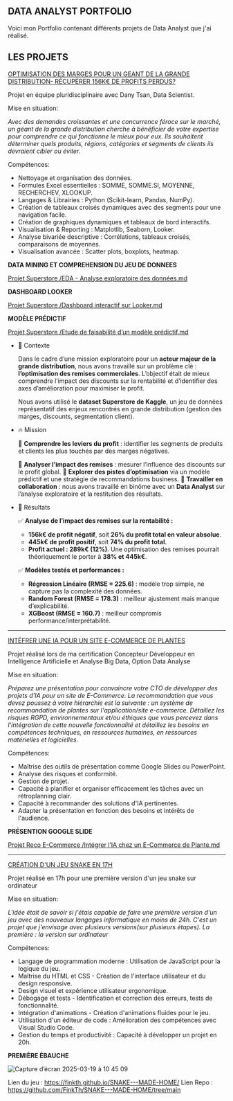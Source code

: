 DATA ANALYST PORTFOLIO
----------------------------------------

Voici mon Portfolio contenant différents projets de Data Analyst que j'ai réalisé. 



LES PROJETS
----------------------------------------
[OPTIMISATION DES MARGES POUR UN GEANT DE LA GRANDE DISTRIBUTION- RÉCUPÉRER 156K€ DE PROFITS PERDUS?](#)

Projet en équipe pluridisciplinaire avec Dany Tsan, Data Scientist.

Mise en situation:

*Avec des demandes croissantes et une concurrence féroce sur le marché, un géant de la grande distribution cherche à bénéficier de votre expertise pour comprendre 
ce qui fonctionne le mieux pour eux. Ils souhaitent déterminer quels produits, régions, catégories et segments de clients ils devraient cibler ou éviter.*

Compétences:

- Nettoyage et organisation des données.
- Formules Excel essentielles : SOMME, SOMME.SI, MOYENNE, RECHERCHEV, XLOOKUP.
- Langages & Librairies : Python (Scikit-learn, Pandas, NumPy).
- Création de tableaux croisés dynamiques avec des segments pour une navigation facile.
- Création de graphiques dynamiques et tableaux de bord interactifs.
- Visualisation & Reporting : Matplotlib, Seaborn, Looker.
- Analyse bivariée descriptive : Corrélations, tableaux croisés, comparaisons de moyennes.
- Visualisation avancée : Scatter plots, boxplots, heatmap.

 **DATA MINING ET COMPREHENSION DU JEU DE DONNEES** 

 
  [Projet Superstore /EDA - Analyse exploratoire des données.md](https://github.com/FinkTh/Data-Analyst-Portfolio/blob/7122cc19b18921f663fb00d969860f562213ba71/Projet%20Superstore%20/EDA%20-%20Analyse%20exploratoire%20des%20donn%C3%A9es.md)


 **DASHBOARD LOOKER**


  [Projet Superstore /Dashboard interactif sur Looker.md](https://github.com/FinkTh/Data-Analyst-Portfolio/blob/31e84fac9496ab87a27f847688ea48aec2c0c262/Projet%20Superstore%20/Dashboard%20interactif%20sur%20Looker.md)



 **MODÈLE PRÉDICTIF**

  [Projet Superstore /Etude de faisabilité d’un modèle prédictif.md](https://github.com/FinkTh/Data-Analyst-Portfolio/blob/9eace761c267fb01e0a83cdaf78c435ce6d320ac/Projet%20Superstore%20/Etude%20de%20faisabilit%C3%A9%20d%E2%80%99un%20mod%C3%A8le%20pr%C3%A9dictif.md)

- 💬 Contexte
    
    Dans le cadre d’une mission exploratoire pour un **acteur majeur de la grande distribution**, nous avons travaillé sur un problème clé : **l’optimisation des remises commerciales**. L’objectif était de mieux comprendre l’impact des discounts sur la rentabilité et d’identifier des axes d’amélioration pour maximiser le profit.
    
    Nous avons utilisé le **dataset Superstore de Kaggle**, un jeu de données représentatif des enjeux rencontrés en grande distribution (gestion des marges, discounts, segmentation client).

- 🔥 Mission
    
    📌 **Comprendre les leviers du profit** : identifier les segments de produits et clients les plus touchés par des marges négatives.
    
    📌 **Analyser l’impact des remises** : mesurer l’influence des discounts sur le profit global.
    📌 **Explorer des pistes d’optimisation** via un modèle prédictif et une stratégie de recommandations business.
    📌 **Travailler en collaboration** : nous avons travaillé en binôme avec un **Data Analyst** sur l’analyse exploratoire et la restitution des résultats.

- 🎯 Résultats
    
    ✅ **Analyse de l’impact des remises sur la rentabilité :**
    
    - **156k€ de profit négatif**, soit **26% du profit total en valeur absolue**.
    - **445k€ de profit positif**, soit **74% du profit total**.
    - **Profit actuel : 289k€ (12%)**. Une optimisation des remises pourrait théoriquement le porter à **38% et 445k€**.
   
    ✅ **Modèles testés et performances :**

    - **Régression Linéaire (RMSE = 225.6)** : modèle trop simple, ne capture pas la complexité des données.
    - **Random Forest (RMSE = 178.3)** : meilleur ajustement mais manque d’explicabilité.
    - **XGBoost (RMSE = 160.7)** : meilleur compromis performance/interprétabilité.

---
[INTÉFRER UNE IA POUR UN SITE E-COMMERCE DE PLANTES](#)

Projet réalisé lors de ma certification Concepteur Développeur en Intelligence Artificielle et Analyse Big Data, Option Data Analyse 

Mise en situation:

*Préparez une présentation pour convaincre votre CTO de développer des projets d’IA pour un site de E-Commerce. La recommandation que vous devez poussez à votre hiérarchie est la suivante : un système de recommandation de plantes sur l'application/site e-commerce. Détaillez les risques RGPD, environnementaux et/ou éthiques que vous percevez dans l'intégration de cette nouvelle fonctionnalité et détaillez les besoins en compétences techniques, en ressources humaines, en ressources matérielles et logicielles.*

Compétences:

- Maîtrise des outils de présentation comme Google Slides ou PowerPoint.
- Analyse des risques et conformité.
- Gestion de projet.
- Capacité à planifier et organiser efficacement les tâches avec un rétroplanning clair.
- Capacité à recommander des solutions d'IA pertinentes.
- Adapter la présentation en fonction des besoins et intérêts de l'audience.


**PRÉSENTION GOOGLE SLIDE**

   [Projet Reco E-Commerce /Intégrer l’IA chez un E-Commerce de Plante.md](https://github.com/FinkTh/Data-Analyst-Portfolio/blob/437ac38867a36cb98607e948104adf376723a5cf/Projet%20Reco%20E-Commerce/Int%C3%A9grer%20l%E2%80%99IA%20chez%20un%20E-Commerce%20de%20Plante.md)


---
[CRÉATION D'UN JEU SNAKE EN 17H](#)

Projet réalisé en 17h pour une première version d'un jeu snake sur ordinateur 

Mise en situation:

*L'idée était de savoir si j'étais capable de faire une première version d'un jeu avec des nouveaux langages informatique en moins de 24h. C'est un projet que j'envisage avec plusieurs versions(sur plusieurs étapes). La première : la version sur ordinateur*

Compétences:
- Langage de programmation moderne : Utilisation de JavaScript pour la logique du jeu.
- Maîtrise du HTML et CSS - Création de l'interface utilisateur et du design responsive.
- Design visuel et expérience utilisateur ergonomique.
- Débogage et tests - Identification et correction des erreurs, tests de fonctionnalité.
- Intégration d'animations - Création d'animations fluides pour le jeu.
- Utilisation d'un éditeur de code : Amélioration des compétences avec Visual Studio Code.
- Gestion du temps et productivité : Capacité à développer un projet en 20h.

**PREMIÈRE ÉBAUCHE**

![Capture d’écran 2025-03-19 à 10 45 09](https://github.com/user-attachments/assets/b55ca630-e73f-44c3-862c-b6e0c45e40f1)



Lien du jeu : https://finkth.github.io/SNAKE---MADE-HOME/
Lien Repo : https://github.com/FinkTh/SNAKE---MADE-HOME/tree/main
